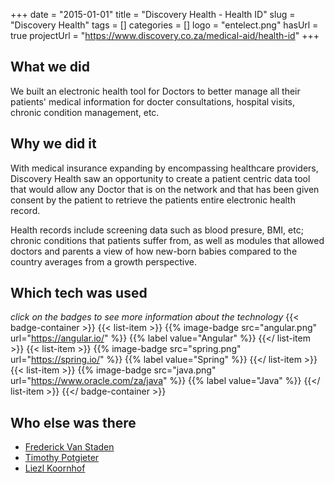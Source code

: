 +++ 
date = "2015-01-01"
title = "Discovery Health - Health ID"
slug = "Discovery Health" 
tags = []
categories = []
logo = "entelect.png"
hasUrl = true
projectUrl = "https://www.discovery.co.za/medical-aid/health-id"
+++

## What we did
We built an electronic health tool for Doctors to better manage all their patients' medical information for docter consultations, hospital visits, chronic condition management, etc.

## Why we did it
With medical insurance expanding by encompassing healthcare providers, Discovery Health saw an opportunity to create a patient centric data tool that would allow any Doctor that is on the network and that has been given consent by the patient to retrieve the patients entire electronic health record.

Health records include screening data such as blood presure, BMI, etc; chronic conditions that patients suffer from, as well as modules that allowed doctors and parents a view of how new-born babies compared to the country averages from a growth perspective.


## Which tech was used
*click on the badges to see more information about the technology*
{{< badge-container >}}
  {{< list-item >}}
    {{% image-badge src="angular.png" url="https://angular.io/" %}}
    {{% label value="Angular" %}}
  {{</ list-item >}}
  {{< list-item >}}
    {{% image-badge src="spring.png" url="https://spring.io/" %}}
    {{% label value="Spring" %}}
  {{</ list-item >}}
  {{< list-item >}}
    {{% image-badge src="java.png" url="https://www.oracle.com/za/java" %}}
    {{% label value="Java" %}}
  {{</ list-item >}}
{{</ badge-container >}}

## Who else was there
* [Frederick Van Staden](https://www.linkedin.com/in/frederickvanstaden/)
* [Timothy Potgieter](https://www.linkedin.com/in/timothy-potgieter-0bb591119/)
* [Liezl Koornhof](https://www.linkedin.com/in/liezl-koornhof-107a4060/)